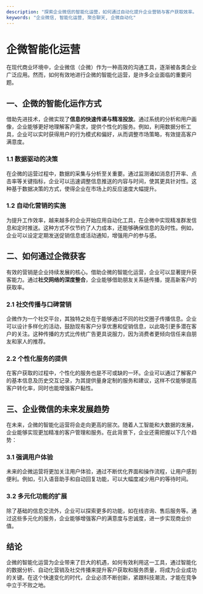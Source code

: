 ```yaml
---
description: "探索企业微信的智能化运营，如何通过自动化提升企业营销与客户获取效率。"
keywords: "企业微信, 智能化运营, 聚合聊天, 企微自动化"
---
```

# 企微智能化运营

在现代商业环境中，企业微信（企微）作为一种高效的沟通工具，逐渐被各类企业广泛应用。然而，如何有效地进行企微的智能化运营，是许多企业面临的重要问题。

## 一、企微的智能化运作方式

借助先进技术，企微实现了**信息的快速传递与精准投放**。通过系统的分析和用户画像，企业能够更好地理解客户需求，提供个性化的服务。例如，利用数据分析工具，企业可以实时获得用户的行为模式和偏好，从而调整市场策略，有效提高客户满意度。

### 1.1 数据驱动的决策

在企微的运营过程中，数据的采集与分析至关重要。通过监测诸如消息打开率、点击率等关键指标，企业可以迅速调整信息推送的内容与时间，使其更具针对性。这种基于数据决策的方式，使得企业在市场上的反应速度大幅提升。

### 1.2 自动化营销的实施

为提升工作效率，越来越多的企业开始应用自动化工具，在企微中实现精准群发信息和定时推送。这种方式不仅节约了人力成本，还能够确保信息的及时性。例如，企业可以设定定期发送促销信息或活动通知，增强用户的参与感。

## 二、如何通过企微获客

有效的营销是企业持续发展的核心。借助企微的智能化运营，企业可以显著提升获客能力。通过**社交网络的深度整合**，企业能够借助朋友关系链传播，提高新客户的获取率。

### 2.1 社交传播与口碑营销

企微作为一个社交平台，其独特之处在于能够通过不同的社交圈子传播信息。企业可以设计多样化的活动，鼓励现有客户分享优惠和促销信息，以此吸引更多潜在客户的关注。这种传播的方式比传统广告更具说服力，因为消费者更倾向信任来自朋友和家人的推荐。

### 2.2 个性化服务的提供

在客户获取的过程中，个性化的服务也是不可或缺的一环。企业可以通过了解客户的基本信息及历史交互记录，为其提供量身定制的服务和建议，这样不仅能够提高客户转化率，同时也能增强客户黏性。

## 三、企业微信的未来发展趋势

在未来，企微的智能化运营将会走向更高的层次。随着人工智能和大数据的发展，企业能够实现更加精准的客户管理和服务。在此背景下，企业还需把握以下几个趋势：

### 3.1 强调用户体验

未来的企微运营将更加关注用户体验，通过不断优化界面和操作流程，让用户感到便利。例如，引入语音助手和自动回复功能，可以大幅度减少用户的等待时间。

### 3.2 多元化功能的扩展

除了基础的信息交流外，企业可以探索更多的功能，如在线咨询、售后服务等。通过这些多元化的服务，企业能够增强客户的满意度与忠诚度，进一步实现商业价值。

## 结论

企微的智能化运营为企业带来了巨大的机遇，如何有效利用这一工具，通过智能化的数据分析、自动化营销及社交传播来提升客户获取和服务质量，将成为企业成功的关键。在这个快速变化的时代，企业必须不断创新，紧跟科技潮流，才能在竞争中立于不败之地。
